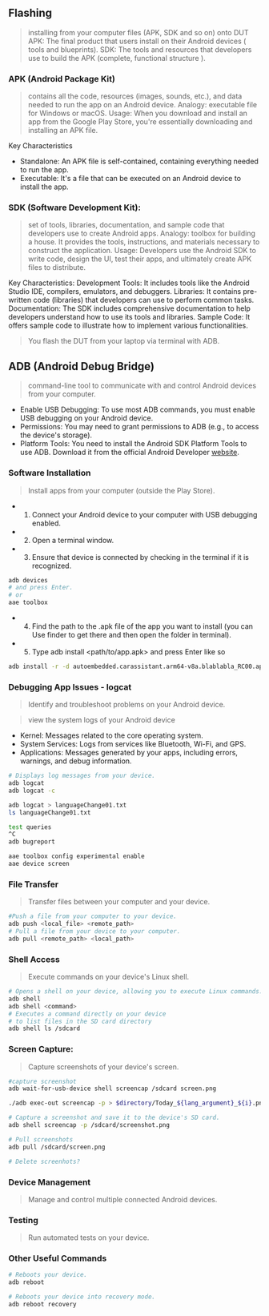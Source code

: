 ## Flashing 
> installing from your computer files (APK, SDK and so on) onto DUT
APK: The final product that users install on their Android devices ( tools and blueprints).
SDK: The tools and resources that developers use to build the APK (complete, functional structure ).

### APK (Android Package Kit)
> contains all the code, resources (images, sounds, etc.), and data needed to run the app on an Android device.
> Analogy: executable file for Windows or macOS.
> Usage: When you download and install an app from the Google Play Store, you're essentially downloading and installing an APK file.

Key Characteristics
* Standalone: An APK file is self-contained, containing everything needed to run the app.
* Executable: It's a file that can be executed on an Android device to install the app.

### SDK (Software Development Kit):
> set of tools, libraries, documentation, and sample code that developers use to create Android apps.
> Analogy: toolbox for building a house. It provides the tools, instructions, and materials necessary to construct the application.
> Usage: Developers use the Android SDK to write code, design the UI, test their apps, and ultimately create APK files to distribute.

Key Characteristics:
Development Tools: It includes tools like the Android Studio IDE, compilers, emulators, and debuggers.
Libraries: It contains pre-written code (libraries) that developers can use to perform common tasks.
Documentation: The SDK includes comprehensive documentation to help developers understand how to use its tools and libraries.
Sample Code: It offers sample code to illustrate how to implement various functionalities.

> You flash the DUT from your laptop via terminal with ADB.

## ADB (Android Debug Bridge) 

> command-line tool to communicate with and control Android devices from your computer. 

* Enable USB Debugging: To use most ADB commands, you must enable USB debugging on your Android device.
* Permissions: You may need to grant permissions to ADB (e.g., to access the device's storage).
* Platform Tools: You need to install the Android SDK Platform Tools to use ADB. Download it from the official Android Developer [website]().

### Software Installation
> Install apps from your computer (outside the Play Store).

* 1. Connect your Android device to your computer with USB debugging enabled.
* 2. Open a terminal window.
* 3. Ensure that device is connected by checking in the terminal if it is recognized.

```bash
adb devices
# and press Enter.
# or 
aae toolbox
```

* 4. Find the path to the .apk file of the app you want to install (you can Use finder to get there and then open the folder in terminal).
* 5. Type adb install <path/to/app.apk> and press Enter like so

```bash
adb install -r -d autoembedded.carassistant.arm64-v8a.blablabla_RC00.apk
```

### Debugging App Issues - logcat
> Identify and troubleshoot problems on your Android device.

> view the system logs of your Android device
* Kernel: Messages related to the core operating system.
* System Services: Logs from services like Bluetooth, Wi-Fi, and GPS.
* Applications: Messages generated by your apps, including errors, warnings, and debug information.

```bash
# Displays log messages from your device.
adb logcat
adb logcat -c

adb logcat > languageChange01.txt
ls languageChange01.txt

test queries
^C
adb bugreport
```

```bash
aae toolbox config experimental enable
aae device screen
```

### File Transfer
> Transfer files between your computer and your device.

```bash
#Push a file from your computer to your device.
adb push <local_file> <remote_path>
# Pull a file from your device to your computer.
adb pull <remote_path> <local_path>
```

### Shell Access
> Execute commands on your device's Linux shell.

```bash
# Opens a shell on your device, allowing you to execute Linux commands.
adb shell
adb shell <command>
# Executes a command directly on your device 
# to list files in the SD card directory
adb shell ls /sdcard 
```
### Screen Capture:
> Capture screenshots of your device's screen.

```bash
#capture screenshot
adb wait-for-usb-device shell screencap /sdcard screen.png

./adb exec-out screencap -p > $directory/Today_${lang_argument}_${i}.png 

# Capture a screenshot and save it to the device's SD card.
adb shell screencap -p /sdcard/screenshot.png 

# Pull screenshots
adb pull /sdcard/screen.png

# Delete screenhots?

```

### Device Management
> Manage and control multiple connected Android devices.

### Testing
> Run automated tests on your device.

### Other Useful Commands

```bash
# Reboots your device.
adb reboot 

# Reboots your device into recovery mode.
adb reboot recovery
```
